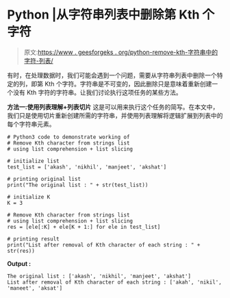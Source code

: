 # Python |从字符串列表中删除第 Kth 个字符

> 原文:[https://www . geesforgeks . org/python-remove-kth-字符串中的字符-列表/](https://www.geeksforgeeks.org/python-remove-kth-character-from-strings-list/)

有时，在处理数据时，我们可能会遇到一个问题，需要从字符串列表中删除一个特定的列，即第 Kth 个字符。字符串是不可变的，因此删除只是意味着重新创建一个没有 Kth 字符的字符串。让我们讨论执行这项任务的某些方法。

**方法一:使用列表理解+列表切片**
这是可以用来执行这个任务的简写。在本文中，我们只是使用切片重新创建所需的字符串，并使用列表理解将逻辑扩展到列表中的每个字符串元素。

```
# Python3 code to demonstrate working of
# Remove Kth character from strings list
# using list comprehension + list slicing

# initialize list 
test_list = ['akash', 'nikhil', 'manjeet', 'akshat']

# printing original list 
print("The original list : " + str(test_list))

# initialize K 
K = 3

# Remove Kth character from strings list
# using list comprehension + list slicing
res = [ele[:K] + ele[K + 1:] for ele in test_list]

# printing result
print("List after removal of Kth character of each string : " + str(res))
```

**Output :**

```
The original list : ['akash', 'nikhil', 'manjeet', 'akshat']
List after removal of Kth character of each string : ['akah', 'nikil', 'maneet', 'aksat']

```